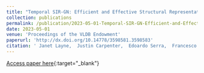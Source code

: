 ```yaml
---
title: "Temporal SIR-GN: Efficient and Effective Structural Representation Learning for Temporal Graphs"
collection: publications
permalink: /publication/2023-05-01-Temporal-SIR-GN-Efficient-and-Effective-Structural-Representation-Learning-for-Temporal-Graphs
date: 2023-05-01
venue: 'Proceedings of the VLDB Endowment'
paperurl: 'http://dx.doi.org/10.14778/3598581.3598583'
citation: ' Janet Layne,  Justin Carpenter,  Edoardo Serra,  Francesco Gullo, &quot;Temporal SIR-GN: Efficient and Effective Structural Representation Learning for Temporal Graphs.&quot; Proceedings of the VLDB Endowment, 2023.'
---
```

[Access paper here](http://dx.doi.org/10.14778/3598581.3598583){:target="_blank"}
